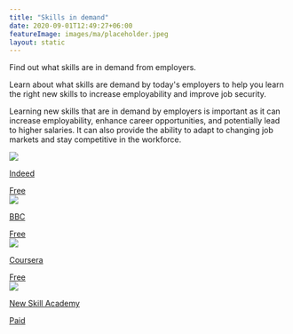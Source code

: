 ```yaml
---
title: "Skills in demand"
date: 2020-09-01T12:49:27+06:00
featureImage: images/ma/placeholder.jpeg
layout: static
---
```


Find out what skills are in demand from employers.

Learn about what skills are demand by today's employers to help you learn the right new skills to increase employability and improve job security.

Learning new skills that are in demand by employers is important as it can increase employability, enhance career opportunities, and potentially lead to higher salaries. It can also provide the ability to adapt to changing job markets and stay competitive in the workforce.

<a class="ma-link" href="https://www.indeed.com/career-advice/career-development/learning-skills-online"><div class="ma-card ma-card-Learning"><div class="ma-icon"><img src ="/images/icon-check.png"/></div><div class="ma-name"><p>Indeed</p></div><div class="ma-paid-text"><span>Free</span></div></div></a><a class="ma-link" href="https://www.bbc.com/worklife/article/20220412-what-upskilling-means-for-the-future-of-work"><div class="ma-card ma-card-Learning"><div class="ma-icon"><img src ="/images/icon-check.png"/></div><div class="ma-name"><p>BBC</p></div><div class="ma-paid-text"><span>Free</span></div></div></a><a class="ma-link" href="https://www.coursera.org/articles/high-income-skills"><div class="ma-card ma-card-Learning"><div class="ma-icon"><img src ="/images/icon-check.png"/></div><div class="ma-name"><p>Coursera</p></div><div class="ma-paid-text"><span>Free</span></div></div></a><a class="ma-link" href="https://www.awin1.com/cread.php?awinmid=31125&awinaffid=1198638&ued=https%3A%2F%2Fnewskillsacademy.com%2F"><div class="ma-card ma-card-Learning"><div class="ma-icon"><img src ="/images/icon-pound.png"/></div><div class="ma-name"><p>New Skill Academy</p></div><div class="ma-paid-text"><span>Paid</span></div></div></a>  

<br/><br/>







